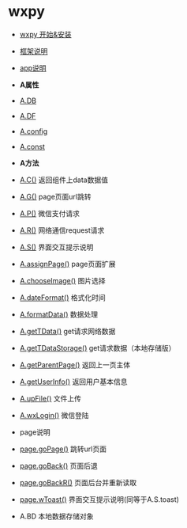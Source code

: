  # wxpy
- [wxpy 开始&安装](url)
- [框架说明](url)
- [app说明](url)
- **A属性**
 - [A.DB](url)
 - [A.DF](url)
 - [A.config](url)
 - [A.const](url)
- **A方法**
 - [A.C()](url) 返回组件上data数据值
 - [A.G()](url) page页面url跳转
 - [A.P()](url) 微信支付请求
 - [A.R()](url) 网络通信request请求
 - [A.S()](url) 界面交互提示说明
 - [A.assignPage()](url) page页面扩展
 - [A.chooseImage()](url) 图片选择
 - [A.dateFormat()](url) 格式化时间
 - [A.formatData()](url) 数据处理
 - [A.getTData()](url) get请求网络数据
 - [A.getTDataStorage()](url) get请求数据（本地存储版）
 - [A.getParentPage()](url) 返回上一页主体
 - [A.getUserInfo()](url) 返回用户基本信息
 - [A.upFile()](url) 文件上传
 - [A.wxLogin()](url) 微信登陆
- page说明
 - [page.goPage()](url) 跳转url页面
 - [page.goBack()](url) 页面后退
 - [page.goBackR()](url) 页面后台并重新读取
 - [page.wToast()](url) 界面交互提示说明(同等于A.S.toast)

- A.BD
 本地数据存储对象
